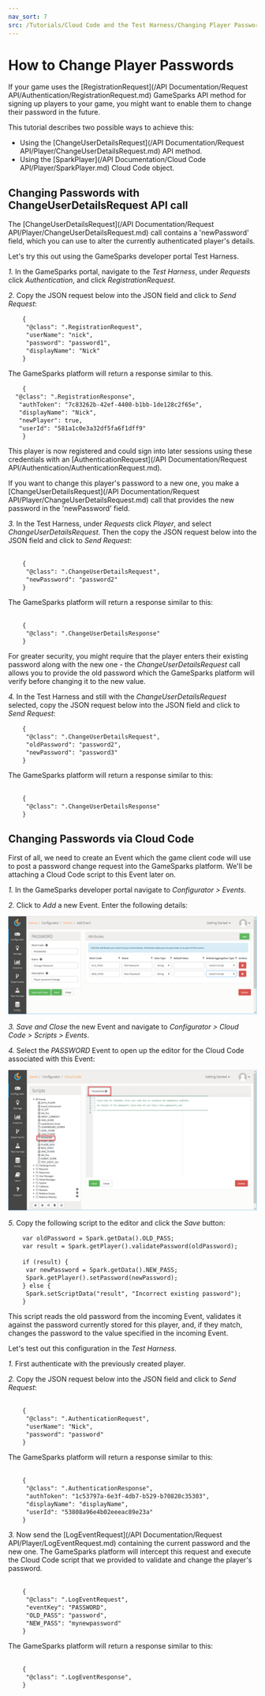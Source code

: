 ```yaml
---
nav_sort: 7
src: /Tutorials/Cloud Code and the Test Harness/Changing Player Passwords.md
---
```


# How to Change Player Passwords

If your game uses the [RegistrationRequest](/API Documentation/Request API/Authentication/RegistrationRequest.md) GameSparks API method for signing up players to your game, you might want to enable them to change their password in the future.

This tutorial describes two possible ways to achieve this:
* Using the [ChangeUserDetailsRequest](/API Documentation/Request API/Player/ChangeUserDetailsRequest.md) API method.
* Using the [SparkPlayer](/API Documentation/Cloud Code API/Player/SparkPlayer.md) Cloud Code object.

## Changing Passwords with ChangeUserDetailsRequest API call

The [ChangeUserDetailsRequest](/API Documentation/Request API/Player/ChangeUserDetailsRequest.md) call contains a 'newPassword' field, which you can use to alter the currently authenticated player's details.

Let's try this out using the GameSparks developer portal Test Harness.

*1.* In the GameSparks portal, navigate to the *Test Harness*, under *Requests* click *Authentication*, and click *RegistrationRequest*.

*2.* Copy the JSON request below into the JSON field and click to *Send Request*:

```    
    {
     "@class": ".RegistrationRequest",
     "userName": "nick",
     "password": "password1",
     "displayName": "Nick"
    }

```

The GameSparks platform will return a response similar to this.

```    
    {
  "@class": ".RegistrationResponse",
   "authToken": "7c83262b-42ef-4400-b1bb-1de128c2f65e",
   "displayName": "Nick",
   "newPlayer": true,
   "userId": "581a1c0e3a32df5fa6f1dff9"
    }

```  

This player is now registered and could sign into later sessions using these credentials with an [AuthenticationRequest](/API Documentation/Request API/Authentication/AuthenticationRequest.md).

If you want to change this player's password to a new one, you make a [ChangeUserDetailsRequest](/API Documentation/Request API/Player/ChangeUserDetailsRequest.md) call that provides the new password in the 'newPassword' field.

*3.* In the Test Harness, under *Requests* click *Player*, and select *ChangeUserDetailsRequest*. Then the copy the JSON request below into the JSON field and click to *Send Request*:

```

    {
     "@class": ".ChangeUserDetailsRequest",
     "newPassword": "password2"
    }

```

The GameSparks platform will return a response similar to this:

```

    {
     "@class": ".ChangeUserDetailsResponse"
    }

```

For greater security, you might require that the player enters their existing password along with the new one - the *ChangeUserDetailsRequest* call allows you to provide the old password which the GameSparks platform will verify before changing it to the new value.

*4.* In the Test Harness and still with the *ChangeUserDetailsRequest* selected, copy the JSON request below into the JSON field and click to *Send Request*:

```    
    {
     "@class": ".ChangeUserDetailsRequest",
     "oldPassword": "password2",
     "newPassword": "password3"
    }

```
The GameSparks platform will return a response similar to this:

```

    {
     "@class": ".ChangeUserDetailsResponse"
    }

```

## Changing Passwords via Cloud Code

First of all, we need to create an Event which the game client code will use to post a password change request into the GameSparks platform. We'll be attaching a Cloud Code script to this Event later on.

*1.* In the GameSparks developer portal navigate to *Configurator > Events*.

*2.* Click to *Add* a new Event. Enter the following details:

![](img/PassChange/3.png)

*3.* *Save and Close* the new Event and navigate to *Configurator > Cloud Code > Scripts > Events*.

*4.* Select the *PASSWORD* Event to open up the editor for the Cloud Code associated with this Event:

![](img/PassChange/4.png)

*5.* Copy the following script to the editor and click the *Save* button:

```    
    var oldPassword = Spark.getData().OLD_PASS;
    var result = Spark.getPlayer().validatePassword(oldPassword);

    if (result) {
     var newPassword = Spark.getData().NEW_PASS;
     Spark.getPlayer().setPassword(newPassword);
    } else {
     Spark.setScriptData("result", "Incorrect existing password");
    }

```

This script reads the old password from the incoming Event, validates it against the password currently stored for this player, and, if they match, changes the password to the value specified in the incoming Event.

Let's test out this configuration in the *Test Harness*.

*1.* First authenticate with the previously created player.

*2.* Copy the JSON request below into the JSON field and click to *Send Request*:

```  

    {
     "@class": ".AuthenticationRequest",
     "userName": "Nick",
     "password": "password"
    }

  ```  

The GameSparks platform will return a response similar to this:

```

    {
     "@class": ".AuthenticationResponse",
     "authToken": "1c53797a-6e3f-4db7-b529-b70820c35303",
     "displayName": "displayName",
     "userId": "53808a96e4b02eeeac89e23a"
    }

```

*3.* Now send the [LogEventRequest](/API Documentation/Request API/Player/LogEventRequest.md) containing the current password and the new one. The GameSparks platform will intercept this request and execute the Cloud Code script that we provided to validate and change the player's password.

```   

    {
     "@class": ".LogEventRequest",
     "eventKey": "PASSWORD",
     "OLD_PASS": "password",
     "NEW_PASS": "mynewpassword"
    }

```

The GameSparks platform will return a response similar to this:

```

    {
     "@class": ".LogEventResponse",
    }

```
